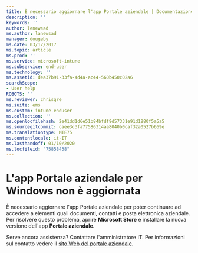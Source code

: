 ```yaml
---
title: È necessario aggiornare l'app Portale aziendale | Documentazione Microsoft
description: ''
keywords: ''
author: lenewsad
ms.author: lanewsad
manager: dougeby
ms.date: 03/17/2017
ms.topic: article
ms.prod: ''
ms.service: microsoft-intune
ms.subservice: end-user
ms.technology: ''
ms.assetid: dea37b91-33fa-4d4a-ac44-560b450c02a6
searchScope:
- User help
ROBOTS: ''
ms.reviewer: chrisgre
ms.suite: ems
ms.custom: intune-enduser
ms.collection: ''
ms.openlocfilehash: 2e41dd1d6e51b84bfdf9d57331e91d1880f5a5a5
ms.sourcegitcommit: caee3c3fa77586314aa8040b0caf32a0527b669e
ms.translationtype: MTE75
ms.contentlocale: it-IT
ms.lasthandoff: 01/10/2020
ms.locfileid: "75858438"
---
```

# <a name="your-company-portal-app-for-windows-is-out-of-date"></a>L'app Portale aziendale per Windows non è aggiornata

È necessario aggiornare l'app Portale aziendale per poter continuare ad accedere a elementi quali documenti, contatti e posta elettronica aziendale. Per risolvere questo problema, aprire **Microsoft Store** e installare la nuova versione dell'app **Portale aziendale**.

Serve ancora assistenza? Contattare l'amministratore IT. Per informazioni sul contatto vedere il [sito Web del portale aziendale](https://go.microsoft.com/fwlink/?linkid=2010980).
